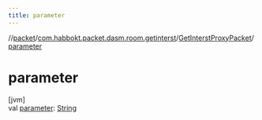 ```yaml
---
title: parameter
---
```

//[packet](../../../index.html)/[com.habbokt.packet.dasm.room.getinterst](../index.html)/[GetInterstProxyPacket](index.html)/[parameter](parameter.html)



# parameter



[jvm]\
val [parameter](parameter.html): [String](https://kotlinlang.org/api/latest/jvm/stdlib/kotlin/-string/index.html)




